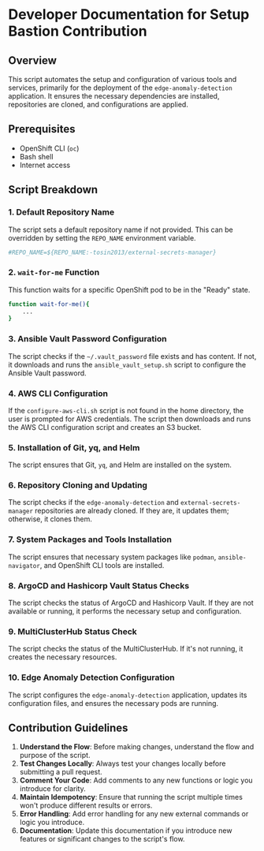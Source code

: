 # Developer Documentation for Setup Bastion Contribution

## Overview

This script automates the setup and configuration of various tools and services, primarily for the deployment of the `edge-anomaly-detection` application. It ensures the necessary dependencies are installed, repositories are cloned, and configurations are applied.

## Prerequisites

- OpenShift CLI (`oc`)
- Bash shell
- Internet access

## Script Breakdown

### 1. Default Repository Name

The script sets a default repository name if not provided. This can be overridden by setting the `REPO_NAME` environment variable.

```bash
#REPO_NAME=${REPO_NAME:-tosin2013/external-secrets-manager}
```

### 2. `wait-for-me` Function

This function waits for a specific OpenShift pod to be in the "Ready" state.

```bash
function wait-for-me(){
    ...
}
```

### 3. Ansible Vault Password Configuration

The script checks if the `~/.vault_password` file exists and has content. If not, it downloads and runs the `ansible_vault_setup.sh` script to configure the Ansible Vault password.

### 4. AWS CLI Configuration

If the `configure-aws-cli.sh` script is not found in the home directory, the user is prompted for AWS credentials. The script then downloads and runs the AWS CLI configuration script and creates an S3 bucket.

### 5. Installation of Git, yq, and Helm

The script ensures that Git, `yq`, and Helm are installed on the system.

### 6. Repository Cloning and Updating

The script checks if the `edge-anomaly-detection` and `external-secrets-manager` repositories are already cloned. If they are, it updates them; otherwise, it clones them.

### 7. System Packages and Tools Installation

The script ensures that necessary system packages like `podman`, `ansible-navigator`, and OpenShift CLI tools are installed.

### 8. ArgoCD and Hashicorp Vault Status Checks

The script checks the status of ArgoCD and Hashicorp Vault. If they are not available or running, it performs the necessary setup and configuration.

### 9. MultiClusterHub Status Check

The script checks the status of the MultiClusterHub. If it's not running, it creates the necessary resources.

### 10. Edge Anomaly Detection Configuration

The script configures the `edge-anomaly-detection` application, updates its configuration files, and ensures the necessary pods are running.

## Contribution Guidelines

1. **Understand the Flow**: Before making changes, understand the flow and purpose of the script.
2. **Test Changes Locally**: Always test your changes locally before submitting a pull request.
3. **Comment Your Code**: Add comments to any new functions or logic you introduce for clarity.
4. **Maintain Idempotency**: Ensure that running the script multiple times won't produce different results or errors.
5. **Error Handling**: Add error handling for any new external commands or logic you introduce.
6. **Documentation**: Update this documentation if you introduce new features or significant changes to the script's flow.

